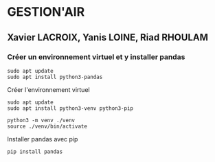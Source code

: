 # GESTION'AIR
## Xavier LACROIX, Yanis LOINE, Riad RHOULAM
### Créer un environnement virtuel et y installer pandas
```
sudo apt update
sudo apt install python3-pandas
```
Créer l'environnement virtuel
```
sudo apt update
sudo apt install python3-venv python3-pip
```
```
python3 -m venv ./venv
source ./venv/bin/activate
```
Installer pandas avec pip
```
pip install pandas
```
